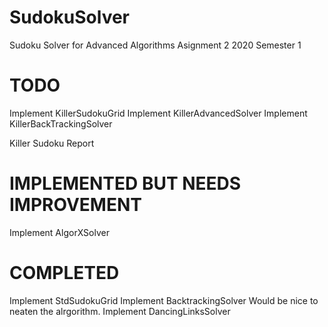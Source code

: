# SudokuSolver
Sudoku Solver for Advanced Algorithms Asignment 2 2020 Semester 1

# TODO
Implement KillerSudokuGrid
Implement KillerAdvancedSolver
Implement KillerBackTrackingSolver

Killer Sudoku Report


# IMPLEMENTED BUT NEEDS IMPROVEMENT
Implement AlgorXSolver

# COMPLETED
Implement StdSudokuGrid
Implement BacktrackingSolver Would be nice to neaten the alrgorithm.
Implement DancingLinksSolver
